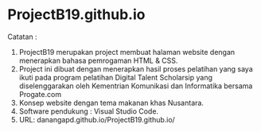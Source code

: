 # ProjectB19.github.io

Catatan :
1. ProjectB19 merupakan project membuat halaman website dengan menerapkan bahasa pemrogaman HTML & CSS.
2. Project ini dibuat dengan menerapkan hasil proses pelatihan yang saya ikuti pada program pelatihan Digital Talent Scholarsip yang diselenggarakan oleh Kementrian Komunikasi dan Informatika bersama Progate.com
3. Konsep website dengan tema makanan khas Nusantara.
4. Software pendukung : Visual Studio Code.
5. URL: danangapd.github.io/ProjectB19.github.io/
